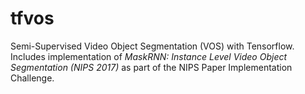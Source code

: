 # tfvos
Semi-Supervised Video Object Segmentation (VOS) with Tensorflow. Includes implementation of *MaskRNN: Instance Level Video Object Segmentation (NIPS 2017)* as part of the NIPS Paper Implementation Challenge. 
